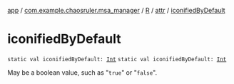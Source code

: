 [app](../../../index.md) / [com.example.chaosruler.msa_manager](../../index.md) / [R](../index.md) / [attr](index.md) / [iconifiedByDefault](.)

# iconifiedByDefault

`static val iconifiedByDefault: `[`Int`](https://kotlinlang.org/api/latest/jvm/stdlib/kotlin/-int/index.html)
`static val iconifiedByDefault: `[`Int`](https://kotlinlang.org/api/latest/jvm/stdlib/kotlin/-int/index.html)

May be a boolean value, such as "`true`" or "`false`".


